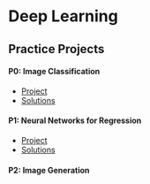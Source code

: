 # Deep Learning
## Practice Projects

#### P0: Image Classification
- [Project](https://olgabelitskaya.github.io/DL_PP0.html)
- [Solutions](https://olgabelitskaya.github.io/DL_PP0_Solutions.html)

#### P1: Neural Networks for Regression
- [Project](https://olgabelitskaya.github.io/DL_PP1.html)
- [Solutions](https://olgabelitskaya.github.io/DL_PP1_Solutions.html)

#### P2: Image Generation
